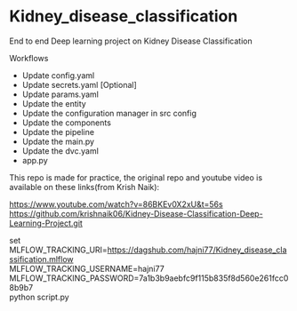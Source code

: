 # Kidney_disease_classification
End to end Deep learning project on Kidney Disease Classification

Workflows
- Update config.yaml
- Update secrets.yaml [Optional]
- Update params.yaml
- Update the entity
- Update the configuration manager in src config
- Update the components
- Update the pipeline
- Update the main.py
- Update the dvc.yaml
- app.py

This repo is made for practice, the original repo and youtube video is available on these links(from Krish Naik):

https://www.youtube.com/watch?v=86BKEv0X2xU&t=56s
https://github.com/krishnaik06/Kidney-Disease-Classification-Deep-Learning-Project.git

set 
MLFLOW_TRACKING_URI=https://dagshub.com/hajni77/Kidney_disease_classification.mlflow \
MLFLOW_TRACKING_USERNAME=hajni77 \
MLFLOW_TRACKING_PASSWORD=7a1b3b9aebfc9f115b835f8d560e261fcc08b9b7 \
python script.py